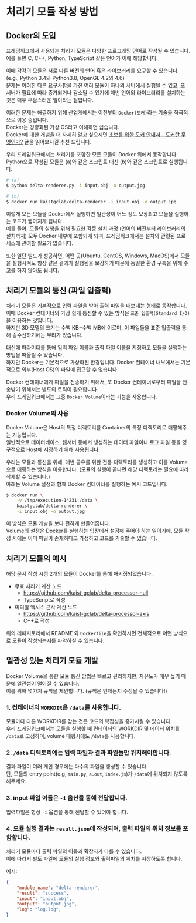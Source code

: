 # 처리기 모듈 작성 방법

## Docker의 도입

프레임워크에서 사용되는 처리기 모듈은 다양한 프로그래밍 언어로 작성될 수 있습니다.  
예를 들면 C, C++, Python, TypeScript 같은 언어가 이에 해당합니다.

이때 각각의 모듈은 서로 다른 버전의 언어 혹은 라이브러리를 요구할 수 있습니다. (e.g., Python 3.4와 Python3.8, OpenGL 4.2와 4.6)  
문제는 이러한 다른 요구사항을 가진 여러 모듈이 하나의 서버에서 실행될 수 있고, 또 서버가 필요에 따라 증가되거나 감소될 수 있기에 매번 언어와 라이브러리를 설치하는 것은 매우 부담스러운 일이라는 점입니다.

이러한 문제는 해결하기 위해 산업계에서는 이전부터 `Docker(도커)`라는 기술을 적극적으로 이용 중입니다.  
Docker는 경량화된 가상 OS라고 이해하면 쉽습니다.  
Docker에 대한 개념을 더 자세히 알고 싶으시면 [초보를 위한 도커 안내서 - 도커란 무엇인가?](https://subicura.com/2017/01/19/docker-guide-for-beginners-1.html) 글을 읽어보시길 추천 드립니다.

우리 프레임워크에서는 처리기를 포함한 모든 모듈이 Docker 위에서 동작합니다.  
Python으로 작성된 모듈은 (a)와 같은 스크립트 대신 (b)와 같은 스크립트로 실행됩니다.

```bash
# (a)
$ python delta-renderer.py -i input.obj -o output.jpg

# (b)
$ docker run kaistgclab/delta-renderer -i input.obj -o output.jpg
```

이렇게 모든 모듈을 Docker에서 실행하면 일관성이 어느 정도 보장되고 모듈을 실행하는 코드가 짧아지게 됩니다.  
예를 들어, 모듈의 실행을 위해 필요한 각종 설치 과정 (언어의 버전부터 라이브러리의 설치까지) 모두 Docker 내부에 포함되게 되며, 프레임워크에서는 설치와 관련된 프로세스에 관여할 필요가 없습니다.

또한 일단 빌드가 성공하면, 어떤 곳(Ubuntu, CentOS, Windows, MacOS)에서 모듈을 실행시켜도 항상 같은 결과가 실행됨을 보장하기 때문에 동일한 환경 구축을 위해 수고를 하지 않아도 됩니다.


## 처리기 모듈의 통신 (파일 입출력)

처리기 모듈은 기본적으로 입력 파일을 받아 출력 파일을 내보내는 형태로 동작합니다.  
이때 Docker 컨테이너와 가장 쉽게 통신할 수 있는 방식은 `표준 입출력(Standard I/O)`을 이용하는 것입니다.  
하지만 3D 모델의 크기는 수백 KB~수백 MB에 이르며, 이 파일들을 표준 입출력을 통해 송수신하기에는 무리가 있습니다.

대신에 파라미터를 통해 입력 파일 이름과 출력 파일 이름을 지정하고 모듈을 실행하는 방법을 떠올릴 수 있습니다.  
하지만 Docker는 기본적으로 가상화된 환경입니다. Docker 컨테이너 내부에서는 기본적으로 외부(Host OS)의 파일에 접근할 수 없습니다.

Docker 컨테이너에게 파일을 전송하기 위해서, 또 Docker 컨테이너로부터 파일을 전송받기 위해서는 별도의 트릭이 필요합니다.  
우리 프레임워크에서는 그중 `Docker Volume`이라는 기능을 사용합니다.

### Docker Volume의 사용

Docker Volume은 Host의 특정 디렉토리를 Container의 특정 디렉토리로 매핑해주는 기능입니다.  
일반적으로 데이터베이스, 웹서버 등에서 생성하는 데이터 파일이나 로그 파일 등을 영구적으로 Host에 저장하기 위해 사용됩니다.

우리는 모듈과 통신을 위해, 매번 공유를 위한 전용 디렉토리를 생성하고 이를 Volume으로 매핑하는 방식을 이용합니다.
(모듈의 실행이 끝나면 해당 디렉토리는 필요에 따라 삭제할 수 있습니다.)  
아래는 Volume 설정과 함께 Docker 컨테이너를 실행하는 예시 코드입니다.

```bash
$ docker run \
    -v /tmp/execution-14231:/data \
    kaistgclab/delta-renderer \
    -i input.obj -o output.jpg
```

이 방식은 모듈 개발을 보다 편하게 만들어줍니다.  
Volume의 설정은 Docker를 실행하는 입장에서 설정해 주어야 하는 일이기에, 모듈 작성 시에는 이미 파일이 존재하다고 가정하고 코드를 기술할 수 있습니다.

## 처리기 모듈의 예시

해당 문서 작성 시점 2개의 모듈이 Docker를 통해 패키징되었습니다.

- 무효 처리기 계산 노드
    - https://github.com/kaist-gclab/delta-processor-null
    - TypeScript로 작성
- 미디얼 액시스 근사 계산 노드
    - https://github.com/kaist-gclab/delta-processor-axis
    - C++로 작성

위의 레파지토리에서 README 와 `Dockerfile`을 확인하시면 전체적으로 어떤 방식으로 모듈이 작성되는지를 파악하실 수 있습니다.

## 일광성 있는 처리기 모듈 개발

Docker Volume을 통한 모듈 통신 방법은 빠르고 편리하지만, 자유도가 매우 높기 때문에 일관성이 떨어질 수 있습니다.  
이를 위해 몇가지 규칙을 제안합니다. (규칙은 언제든지 수정될 수 있습니다!)

### 1. 컨테이너의 `WORKDIR`은 `/data`를 사용합니다.

모듈마다 다른 WORKDIR를 갖는 것은 코드의 복잡성을 증가시킬 수 있습니다.  
우리 프레임워크에서는 모듈을 실행할 때 컨테이너의 WORKDIR 및 데이터 위치를 `/data`로 고정하며, volume 매핑시에도 `/data`를 사용합니다.

### 2. `/data` 디렉토리에는 입력 파일과 결과 파일들만 위치해야합니다. 

결과 파일이 여러 개인 경우에는 다수의 파일을 생성할 수 있습니다.  
단, 모듈의 entry point(e.g, `main.py`, `a.out`, `index.js`)가 `/data`에 위치되지 않도록 해주세요.

### 3. input 파일 이름은 `-i` 옵션를 통해 전달합니다.

입력파일은 항상 `-i` 옵션을 통해 전달할 수 있어야 합니다.

### 4. 모듈 실행 결과는 `result.json`에 작성되며, 출력 파일의 위치 정보를 포함합니다.

처리기 모듈마다 출력 파일의 이름과 확장자가 다를 수 있습니다.  
이에 따라서 별도 파일에 모듈의 실행 정보와 출력파일의 위치를 저장하도록 합니다.

예시:
```json
{
    "module_name": "delta-renderer",
    "result": "success",
    "input": "input.obj",
    "output": "output.jpg",
    "log": "log.log",
}
```
